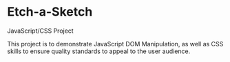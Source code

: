 # Etch-a-Sketch
JavaScript/CSS Project

This project is to demonstrate JavaScript DOM Manipulation, as well as CSS skills
to ensure quality standards to appeal to the user audience.


